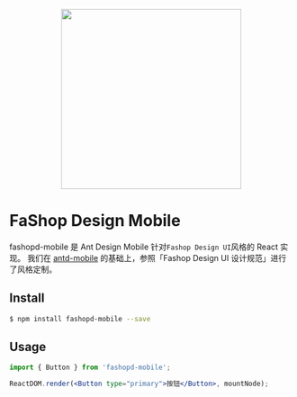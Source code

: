<p align="center">
  <a href="#">
    <img width="320" src="https://github.com/mojisrc/fashop-design-mobile/blob/master/ant-design-mobile/site/desktop/src/static/logo.png">
  </a>
</p>

# FaShop Design Mobile

fashopd-mobile 是 Ant Design Mobile 针对`Fashop Design UI`风格的 React 实现。
我们在 [antd-mobile](http://mobile.ant.design/) 的基础上，参照「Fashop Design UI 设计规范」进行了风格定制。

## Install

```bash
$ npm install fashopd-mobile --save
```
## Usage

```jsx
import { Button } from 'fashopd-mobile';

ReactDOM.render(<Button type="primary">按钮</Button>, mountNode);
```
